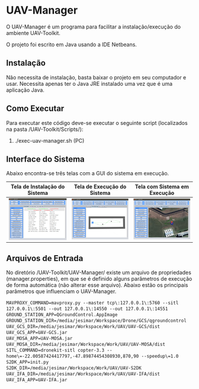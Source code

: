 # UAV-Manager

O UAV-Manager é um programa para facilitar a instalação/execução do ambiente UAV-Toolkit.

O projeto foi escrito em Java usando a IDE Netbeans.

## Instalação

Não necessita de instalação, basta baixar o projeto em seu computador e usar. 
Necessita apenas ter o Java JRE instalado uma vez que é uma aplicação Java.

## Como Executar

Para executar este código deve-se executar o seguinte script (localizados na pasta /UAV-Toolkit/Scripts/):

1. ./exec-uav-manager.sh                  (PC)

## Interface do Sistema

Abaixo encontra-se três telas com a GUI do sistema em execução.

| Tela de Instalação do Sistema  | Tela de Execução do Sistema   | Tela com Sistema em Execução  |
|--------------------------------|-------------------------------|-------------------------------|
| ![](../Figures/uav-gcs1.png)   | ![](../Figures/uav-gcs2.png)  | ![](../Figures/uav-gcs3.png)  |

## Arquivos de Entrada

No diretório /UAV-Toolkit/UAV-Manager/ existe um arquivo de propriedades (manager.properties), em que se é definido alguns parâmetros de execução de forma automática (não alterar esse arquivo).
Abaixo estão os principais parâmetros que influenciam o UAV-Manager.

```
MAVPROXY_COMMAND=mavproxy.py --master tcp\:127.0.0.1\:5760 --sitl 127.0.0.1\:5501 --out 127.0.0.1\:14550 --out 127.0.0.1\:14551
GROUND_STATION_APP=QGroundControl.AppImage
GROUND_STATION_DIR=/media/jesimar/Workspace/Drone/GCS/qgroundcontrol
UAV_GCS_DIR=/media/jesimar/Workspace/Work/UAV/UAV-GCS/dist
UAV_GCS_APP=UAV-GCS.jar
UAV_MOSA_APP=UAV-MOSA.jar
UAV_MOSA_DIR=/media/jesimar/Workspace/Work/UAV/UAV-MOSA/dist
SITL_COMMAND=dronekit-sitl copter-3.3 --home\=-22.00587424417797,-47.89874454308930,870,90 --speedup\=1.0
S2DK_APP=init.py
S2DK_DIR=/media/jesimar/Workspace/Work/UAV/UAV-S2DK
UAV_IFA_DIR=/media/jesimar/Workspace/Work/UAV/UAV-IFA/dist
UAV_IFA_APP=UAV-IFA.jar
```
